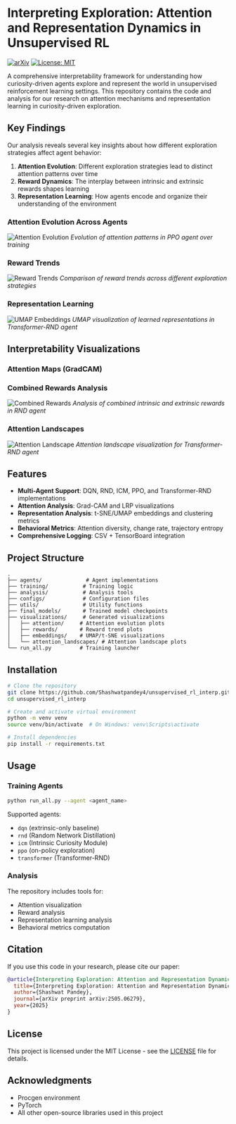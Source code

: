 # Interpreting Exploration: Attention and Representation Dynamics in Unsupervised RL

[![arXiv](https://img.shields.io/badge/arXiv-2505.06279-b31b1b.svg)](https://arxiv.org/abs/2505.06279)
[![License: MIT](https://img.shields.io/badge/License-MIT-yellow.svg)](https://opensource.org/licenses/MIT)

A comprehensive interpretability framework for understanding how curiosity-driven agents explore and represent the world in unsupervised reinforcement learning settings. This repository contains the code and analysis for our research on attention mechanisms and representation learning in curiosity-driven exploration.

## Key Findings

Our analysis reveals several key insights about how different exploration strategies affect agent behavior:

1. **Attention Evolution**: Different exploration strategies lead to distinct attention patterns over time
2. **Reward Dynamics**: The interplay between intrinsic and extrinsic rewards shapes learning
3. **Representation Learning**: How agents encode and organize their understanding of the environment

### Attention Evolution Across Agents

![Attention Evolution](visualizations/attention/ppo_attention_evolution.png)
*Evolution of attention patterns in PPO agent over training*

### Reward Trends

![Reward Trends](visualizations/rewards/reward_trends_final.png)
*Comparison of reward trends across different exploration strategies*

### Representation Learning

![UMAP Embeddings](visualizations/embeddings/umap_transformer_rnd.png)
*UMAP visualization of learned representations in Transformer-RND agent*

##  Interpretability Visualizations

### Attention Maps (GradCAM)


### Combined Rewards Analysis

![Combined Rewards](visualizations/attention_landscapes/rnd_combined_rewards.png)
*Analysis of combined intrinsic and extrinsic rewards in RND agent*

### Attention Landscapes

![Attention Landscape](visualizations/attention_landscapes/transformer_rnd_attention_landscape.png)
*Attention landscape visualization for Transformer-RND agent*

##  Features

- **Multi-Agent Support**: DQN, RND, ICM, PPO, and Transformer-RND implementations
- **Attention Analysis**: Grad-CAM and LRP visualizations
- **Representation Analysis**: t-SNE/UMAP embeddings and clustering metrics
- **Behavioral Metrics**: Attention diversity, change rate, trajectory entropy
- **Comprehensive Logging**: CSV + TensorBoard integration

##  Project Structure

```
.
├── agents/              # Agent implementations
├── training/           # Training logic
├── analysis/           # Analysis tools
├── configs/            # Configuration files
├── utils/              # Utility functions
├── final_models/       # Trained model checkpoints
├── visualizations/     # Generated visualizations
│   ├── attention/     # Attention evolution plots
│   ├── rewards/       # Reward trend plots
│   ├── embeddings/    # UMAP/t-SNE visualizations
│   └── attention_landscapes/ # Attention landscape plots
└── run_all.py         # Training launcher
```

##  Installation

```bash
# Clone the repository
git clone https://github.com/Shashwatpandey4/unsupervised_rl_interp.git
cd unsupervised_rl_interp

# Create and activate virtual environment
python -m venv venv
source venv/bin/activate  # On Windows: venv\Scripts\activate

# Install dependencies
pip install -r requirements.txt
```

##  Usage

### Training Agents

```bash
python run_all.py --agent <agent_name>
```

Supported agents:
- `dqn` (extrinsic-only baseline)
- `rnd` (Random Network Distillation)
- `icm` (Intrinsic Curiosity Module)
- `ppo` (on-policy exploration)
- `transformer` (Transformer-RND)

### Analysis

The repository includes tools for:
- Attention visualization
- Reward analysis
- Representation learning analysis
- Behavioral metrics computation

##  Citation

If you use this code in your research, please cite our paper:

```bibtex
@article{Interpreting Exploration: Attention and Representation Dynamics in Unsupervised RL_2025,
  title={Interpreting Exploration: Attention and Representation Dynamics in Unsupervised RL},
  author={Shashwat Pandey},
  journal={arXiv preprint arXiv:2505.06279},
  year={2025}
}
```

##  License

This project is licensed under the MIT License - see the [LICENSE](LICENSE) file for details.

##  Acknowledgments

- Procgen environment
- PyTorch
- All other open-source libraries used in this project 